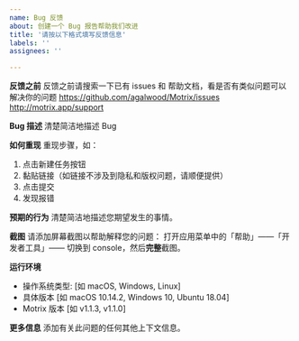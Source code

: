 ```yaml
---
name: Bug 反馈
about: 创建一个 Bug 报告帮助我们改进
title: '请按以下格式填写反馈信息'
labels: ''
assignees: ''

---
```

**反馈之前**
反馈之前请搜索一下已有 issues 和 帮助文档，看是否有类似问题可以解决你的问题
https://github.com/agalwood/Motrix/issues
http://motrix.app/support

**Bug 描述**
清楚简洁地描述 Bug

**如何重现**
重现步骤，如：
1. 点击新建任务按钮
2. 黏贴链接（如链接不涉及到隐私和版权问题，请顺便提供）
3. 点击提交
4. 发现报错

**预期的行为**
清楚简洁地描述您期望发生的事情。

**截图**
请添加屏幕截图以帮助解释您的问题：
打开应用菜单中的「帮助」——「开发者工具」—— 切换到 console，然后**完整**截图。

**运行环境**
 - 操作系统类型: [如 macOS, Windows, Linux]
 - 具体版本 [如 macOS 10.14.2, Windows 10, Ubuntu 18.04]
 - Motrix 版本 [如 v1.1.3, v1.1.0]

**更多信息**
添加有关此问题的任何其他上下文信息。
